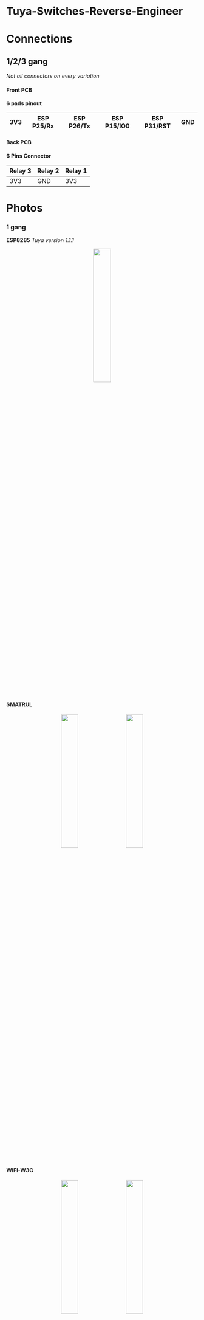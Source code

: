 # Tuya-Switches-Reverse-Engineer

# Connections

## 1/2/3 gang

*Not all connectors on every variation*
#### Front PCB

**6 pads pinout**

| 3V3 | ESP P25/Rx | ESP P26/Tx | ESP P15/IO0 | ESP P31/RST | GND |
| --- | ---------- | ---------- | ----------- | ----------- | --- |

#### Back PCB

**6 Pins Connector**

| Relay 3 | Relay 2 | Relay 1 |
| ------- | ------- | ------- |
| 3V3     | GND     | 3V3     |

# Photos

### 1 gang

**ESP8285**
*Tuya version 1.1.1*

<p align="center">
<img src="https://github.com/jon-daemon/Tuya-Switches-Reverse-Engineer/assets/206048/4e3e3e35-6e21-44a9-9f3c-895540532dfe" width="30%">
</p>

#### SMATRUL
<p align="center">
  <img src="https://github.com/jon-daemon/Tuya-Switches-Reverse-Engineer/assets/206048/2f851109-3fe2-42a8-a9bf-ba197ecfd3a6" width="30%">
&nbsp; &nbsp; 
  <img src="https://github.com/jon-daemon/Tuya-Switches-Reverse-Engineer/assets/206048/e93dc688-188f-4d3d-b434-bcdc76662c73" width="30%">
</p>

#### WIFI-W3C

<p align="center">
  <img src="https://github.com/jon-daemon/Tuya-Switches-Reverse-Engineer/assets/206048/85c56059-fc4f-4877-9a64-f6a63b62364f" width="30%">
&nbsp; &nbsp; 
  <img src="https://github.com/jon-daemon/Tuya-Switches-Reverse-Engineer/assets/206048/963a644a-02ae-440f-8c20-77edb33e3248" width="30%">
</p>

### 2 gang

**ESP8285**
*Tuya version 1.1.2*

<p align="center">
  <img src="https://github.com/jon-daemon/Tuya-Switches-Reverse-Engineer/assets/206048/63fb4b09-441d-4a4a-b5ac-2cac11a5c548" width="30%">
&nbsp; &nbsp; 
  <img src="https://github.com/jon-daemon/Tuya-Switches-Reverse-Engineer/assets/206048/f06f6b08-42a1-4084-8673-64b9eae205cf" width="30%">
&nbsp; &nbsp; 
  <img src="https://github.com/jon-daemon/Tuya-Switches-Reverse-Engineer/assets/206048/530156da-1ef9-4171-ac1e-4ec35045982b" width="30%">
</p>

### 3 gang

**ESP8285**
*Tuya version 1.1.2*

<p align="center">
  <img src="https://github.com/jon-daemon/Tuya-Switches-Reverse-Engineer/assets/206048/ed1d38a0-0241-4f83-bc12-57b17419c8ee" width="30%">
&nbsp; &nbsp; 
  <img src="https://github.com/jon-daemon/Tuya-Switches-Reverse-Engineer/assets/206048/29c25c58-cc50-4cd8-ba68-90a5fb27b603" width="30%">
&nbsp; &nbsp; 
  <img src="https://github.com/jon-daemon/Tuya-Switches-Reverse-Engineer/assets/206048/245c5cbc-a715-49a2-84a7-98d7fb56b611" width="30%">
</p>

### 4 gang

**WR3 - RTL8710BN**
*Tuya version 1.1.8*

<p align="center">
  <img src="https://github.com/jon-daemon/Tuya-Switches-Reverse-Engineer/assets/206048/d38e5c2e-9d4f-450b-a652-330224084fd6" width="30%">
&nbsp; &nbsp; 
  <img src="https://github.com/jon-daemon/Tuya-Switches-Reverse-Engineer/assets/206048/c6b29006-cf39-4ab0-b572-76c3ff5a6db2" width="30%">
&nbsp; &nbsp; 
  <img src="https://github.com/jon-daemon/Tuya-Switches-Reverse-Engineer/assets/206048/7e0c0b08-9c03-4827-ad31-f13ce676b30d" width="30%">
</p>

# Pinouts

## 1/2/3 gang

*the first two columns are the pins of the unknown chip*

| SMATRUL | W6C | 1/2/3 Sensors        |                                 |                                     |
| ------- | --- | -------------------- | ------------------------------- | ----------------------------------- |
| 1       |     | buzzer               |                                 |                                     |
| 2       |     | 4 pads connector (2) |                                 |                                     |
| 3       |     | 4 pads connector (3) |                                 |                                     |
| 4       | 12  | ESP P24/IO5          |                                 | sends touch Middle signal           |
| 5       | 11  | ESP P25/IO3/Rx       | *unsolder for UART flash*       | sends touch Left signal             |
| 6       |     | 4K7 -- > ESP P26/IO1 | -- > 1K -- > status LED cathode |                                     |
|         |     | 1K -- > PNP? base    | collector -- > BLUE LEDs anode  |                                     |
| 7       |     |                      |                                 |                                     |
| 8       | 16  | Touch  1             |                                 | reads touch Left signal             |
| 9       | 1   | Touch  2             |                                 | reads touch Middle signal           |
| 10      | 2   | Touch  3             |                                 | reads touch Right signal            |
| 11      | 15  | ESP P16/IO4          |                                 | sends touch Right signal            |
| 12      |     | ESP P12/IO13         | Relay 1 (Left touch)            | LED Left BLUE cathode / RED anode   |
| 13      |     | ESP P10/IO12         | Relay 2 (Middle touch)          | LED Middle BLUE cathode / RED anode |
| 14      |     | ESP P9/IO14          | Relay 3 (Right touch)           | LED Right BLUE cathode / RED anode  |
| 15      |     |                      |                                 |                                     |
| 16      |     | GND                  |                                 |                                     |

## 4 gang

### Board WR3 [info](https://docs.libretiny.eu/boards/wr3/) and [flashing guide](https://docs.libretiny.eu/docs/platform/realtek-ambz/)

| RTL8710BN Pin |          |
| ------------- | -------- |
| PA23          | blue LED |
| PA0           | Relay 1  |
| PA14          | Relay 2  |
| PA5           | Relay 3  |
| PA12          | Relay 4  |
| PA15          | Touch 1  |
| PA19          | Touch 2  |
| PA18          | Touch 3  |
| PA22          | Touch 4  |

